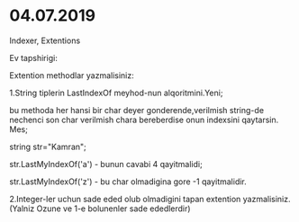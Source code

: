 # 04.07.2019

Indexer, Extentions

Ev tapshirigi:

Extention methodlar yazmalisiniz:

1.String tiplerin LastIndexOf meyhod-nun alqoritmini.Yeni;
  
  bu methoda her hansi bir char deyer gonderende,verilmish string-de nechenci son char verilmish chara bereberdise onun indexsini qaytarsin. Mes;
  
  string str="Kamran";
  
  str.LastMyIndexOf('a') - bunun cavabi 4 qayitmalidi;
  
  str.LastMyIndexOf('z') - bu char olmadigina gore -1 qayitmalidir.
  
  
  
2.Integer-ler uchun sade eded olub olmadigini tapan extention yazmalisiniz.(Yalniz Ozune ve 1-e bolunenler sade ededlerdir)
  
